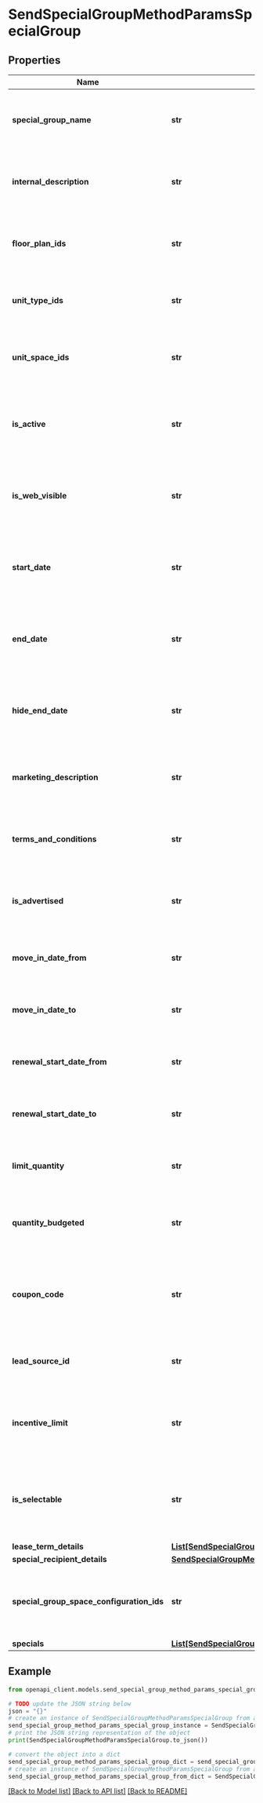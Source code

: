 # SendSpecialGroupMethodParamsSpecialGroup


## Properties

Name | Type | Description | Notes
------------ | ------------- | ------------- | -------------
**special_group_name** | **str** | This is a required field. This accepts the Special Group name. | 
**internal_description** | **str** | This is an optional field. Internal description not visible to residents. | [optional] 
**floor_plan_ids** | **str** | This is an optional field. Comma separated floor plan IDs. | [optional] 
**unit_type_ids** | **str** | This is an optional field. Comma separated unit type IDs. | [optional] 
**unit_space_ids** | **str** | This is an optional field. Comma separated unit space IDs. | [optional] 
**is_active** | **str** | This is an optional field. Determines if special is eligible to be used. | [optional] 
**is_web_visible** | **str** | This is an optional field. Determines if special will be shown in advertising. | [optional] 
**start_date** | **str** | This is an optional field. Date special will be advertised from. | [optional] 
**end_date** | **str** | This is an optional field. Date special will be advertised to. | [optional] 
**hide_end_date** | **str** | This is an optional field. Determines if special end date will be advertised. | [optional] 
**marketing_description** | **str** | This is an optional field. Description shown to residents. | [optional] 
**terms_and_conditions** | **str** | This is an optional field. Terms and conditions for specials. | [optional] 
**is_advertised** | **str** | This is an optional field. Determines if special is manual only. | [optional] 
**move_in_date_from** | **str** | This is an optional field. Start of move-in date range. | [optional] 
**move_in_date_to** | **str** | This is an optional field. End of move-in date range. | [optional] 
**renewal_start_date_from** | **str** | This is an optional field. Start of renewal date range. | [optional] 
**renewal_start_date_to** | **str** | This is an optional field. End of renewal date range. | [optional] 
**limit_quantity** | **str** | This is an optional field. Allows setting limits on specials. | [optional] 
**quantity_budgeted** | **str** | This is an optional field. Limits number of specials given. | [optional] 
**coupon_code** | **str** | This is an optional field. Promotional code required during application. | [optional] 
**lead_source_id** | **str** | This is an optional field. Source of promo code. | [optional] 
**incentive_limit** | **str** | This is an optional field. Number of incentives resident receives. | [optional] 
**is_selectable** | **str** | This is an optional field. If specials incentive count matches limit. | [optional] 
**lease_term_details** | [**List[SendSpecialGroupMethodParamsSpecialGroupLeaseTermDetailsInner]**](SendSpecialGroupMethodParamsSpecialGroupLeaseTermDetailsInner.md) |  | [optional] 
**special_recipient_details** | [**SendSpecialGroupMethodParamsSpecialGroupSpecialRecipientDetails**](SendSpecialGroupMethodParamsSpecialGroupSpecialRecipientDetails.md) |  | [optional] 
**special_group_space_configuration_ids** | **str** | This is an optional field. Comma separated space configuration IDs. | [optional] 
**specials** | [**List[SendSpecialGroupMethodParamsSpecialGroupSpecialsInner]**](SendSpecialGroupMethodParamsSpecialGroupSpecialsInner.md) |  | [optional] 

## Example

```python
from openapi_client.models.send_special_group_method_params_special_group import SendSpecialGroupMethodParamsSpecialGroup

# TODO update the JSON string below
json = "{}"
# create an instance of SendSpecialGroupMethodParamsSpecialGroup from a JSON string
send_special_group_method_params_special_group_instance = SendSpecialGroupMethodParamsSpecialGroup.from_json(json)
# print the JSON string representation of the object
print(SendSpecialGroupMethodParamsSpecialGroup.to_json())

# convert the object into a dict
send_special_group_method_params_special_group_dict = send_special_group_method_params_special_group_instance.to_dict()
# create an instance of SendSpecialGroupMethodParamsSpecialGroup from a dict
send_special_group_method_params_special_group_from_dict = SendSpecialGroupMethodParamsSpecialGroup.from_dict(send_special_group_method_params_special_group_dict)
```
[[Back to Model list]](../README.md#documentation-for-models) [[Back to API list]](../README.md#documentation-for-api-endpoints) [[Back to README]](../README.md)


